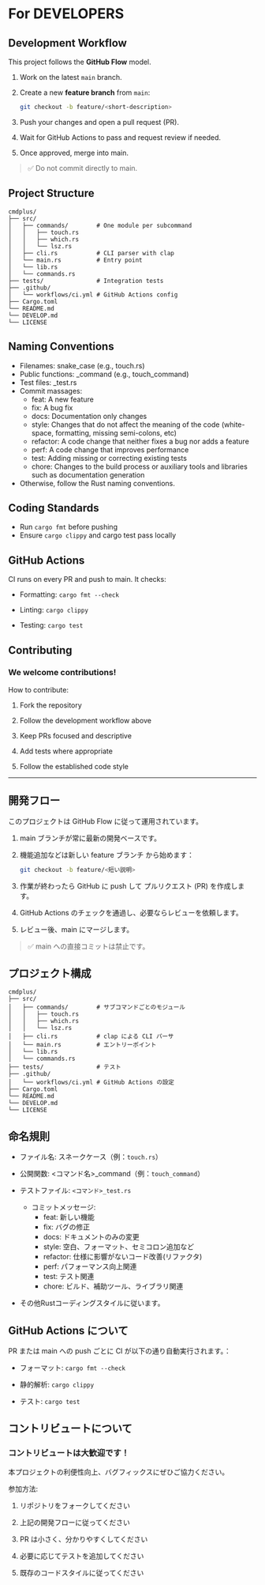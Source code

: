 # For DEVELOPERS

## Development Workflow

This project follows the **GitHub Flow** model.

1. Work on the latest `main` branch.
2. Create a new **feature branch** from `main`:
   ```sh
   git checkout -b feature/<short-description>
   ```
3. Push your changes and open a pull request (PR).

4. Wait for GitHub Actions to pass and request review if needed.

5. Once approved, merge into main.

> ✅ Do not commit directly to main.

## Project Structure

```
cmdplus/
├── src/
│   ├── commands/        # One module per subcommand
│   │   ├── touch.rs
│   │   ├── which.rs
│   │   └── lsz.rs
│   ├── cli.rs           # CLI parser with clap
│   └── main.rs          # Entry point
│   └── lib.rs
│   └── commands.rs
├── tests/               # Integration tests
├── .github/
│   └── workflows/ci.yml # GitHub Actions config
├── Cargo.toml
└── README.md
└── DEVELOP.md
└── LICENSE
```

## Naming Conventions

- Filenames: snake_case (e.g., touch.rs)
- Public functions: <command>_command (e.g., touch_command)
- Test files: <command>_test.rs
- Commit massages:
    - feat: A new feature
    - fix: A bug fix
    - docs: Documentation only changes
    - style: Changes that do not affect the meaning of the code (white-space, formatting, missing semi-colons, etc)
    - refactor: A code change that neither fixes a bug nor adds a feature
    - perf: A code change that improves performance
    - test: Adding missing or correcting existing tests
    - chore: Changes to the build process or auxiliary tools and libraries such as documentation generation
- Otherwise, follow the Rust naming conventions.

## Coding Standards

- Run `cargo fmt` before pushing
- Ensure `cargo clippy` and cargo test pass locally

## GitHub Actions

CI runs on every PR and push to main. It checks:

- Formatting: `cargo fmt --check`

- Linting: `cargo clippy`

- Testing: `cargo test`

## Contributing

### We welcome contributions!

How to contribute:

1. Fork the repository

2. Follow the development workflow above

3. Keep PRs focused and descriptive

4. Add tests where appropriate

5. Follow the established code style

---

## 開発フロー

このプロジェクトは GitHub Flow に従って運用されています。

1. main ブランチが常に最新の開発ベースです。

2. 機能追加などは新しい feature ブランチ から始めます：
    ```sh
    git checkout -b feature/<短い説明>
    ```
3. 作業が終わったら GitHub に push して プルリクエスト (PR) を作成します。

4. GitHub Actions のチェックを通過し、必要ならレビューを依頼します。

5. レビュー後、main にマージします。

> ✅ main への直接コミットは禁止です。

## プロジェクト構成

```
cmdplus/
├── src/
│   ├── commands/        # サブコマンドごとのモジュール
│   │   ├── touch.rs
│   │   ├── which.rs
│   │   └── lsz.rs
│   ├── cli.rs           # clap による CLI パーサ
│   └── main.rs          # エントリーポイント
│   └── lib.rs
│   └── commands.rs
├── tests/               # テスト
├── .github/
│   └── workflows/ci.yml # GitHub Actions の設定
├── Cargo.toml
└── README.md
└── DEVELOP.md
└── LICENSE
```

## 命名規則

- ファイル名: スネークケース（例：`touch.rs`）

- 公開関数: <コマンド名>_command（例：`touch_command`）

- テストファイル: `<コマンド>_test.rs`
    - コミットメッセージ:
        - feat: 新しい機能
        - fix: バグの修正
        - docs: ドキュメントのみの変更
        - style: 空白、フォーマット、セミコロン追加など
        - refactor: 仕様に影響がないコード改善(リファクタ)
        - perf: パフォーマンス向上関連
        - test: テスト関連
        - chore: ビルド、補助ツール、ライブラリ関連
- その他Rustコーディングスタイルに従います。

## GitHub Actions について

PR または main への push ごとに CI が以下の通り自動実行されます。：

- フォーマット: `cargo fmt --check`

- 静的解析: `cargo clippy`

- テスト: `cargo test`

## コントリビュートについて

### コントリビュートは大歓迎です！

本プロジェクトの利便性向上、バグフィックスにぜひご協力ください。

参加方法:

1. リポジトリをフォークしてください

2. 上記の開発フローに従ってください

3. PR は小さく、分かりやすくしてください

4. 必要に応じてテストを追加してください

5. 既存のコードスタイルに従ってください